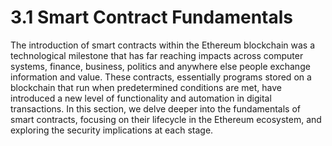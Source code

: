 # 3.1 Smart Contract Fundamentals

The introduction of smart contracts within the Ethereum blockchain was a technological milestone that has far reaching impacts across computer systems, finance, business, politics and anywhere else people exchange information and value. These contracts, essentially programs stored on a blockchain that run when predetermined conditions are met, have introduced a new level of functionality and automation in digital transactions. In this section, we delve deeper into the fundamentals of smart contracts, focusing on their lifecycle in the Ethereum ecosystem, and exploring the security implications at each stage.